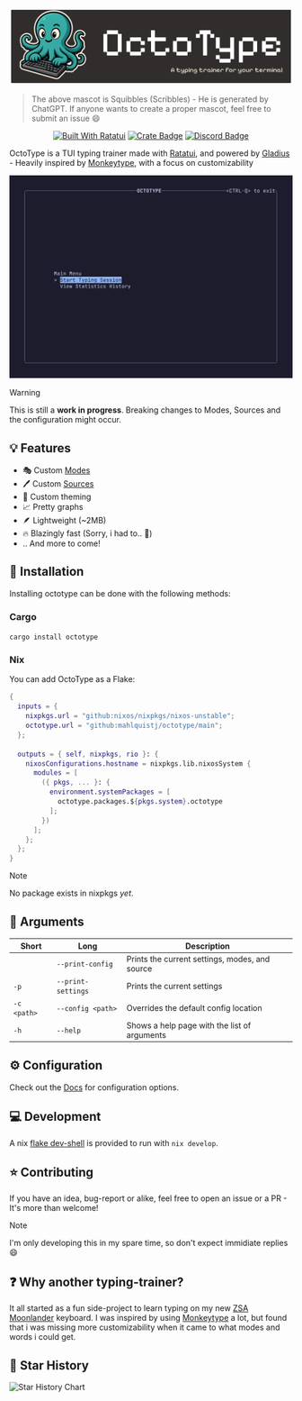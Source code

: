 ![Header](./assets/github-header-banner.png)

> The above mascot is Squibbles (Scribbles) - He is generated by ChatGPT. If
> anyone wants to create a proper mascot, feel free to submit an issue 😄

<div align="center">

[![Built With Ratatui](https://img.shields.io/badge/Built_With_Ratatui-000?logo=ratatui&logoColor=fff)](https://ratatui.rs/)
[![Crate Badge]][Crate]
[![Discord Badge]][Discord]

</div>

OctoType is a TUI typing trainer made with [Ratatui], and powered by [Gladius] -
Heavily inspired by [Monkeytype], with a focus on customizability

![Demo](./assets/demo.gif)

> [!WARNING]
>
> This is still a **work in progress**. Breaking changes to Modes, Sources and
> the configuration might occur.

## 💡 Features

- 🎭 Custom [Modes](https://mahlquistj.github.io/octotype/docs/configuration/modes)
- 🖊️ Custom [Sources](https://mahlquistj.github.io/octotype/docs/configuration/sources)
- 🎨 Custom theming
- 📈 Pretty graphs
- 🪶 Lightweight (~2MB)
- 🔥 Blazingly fast (Sorry, i had to.. 🦀)
- .. And more to come!

## 🔽 Installation

Installing octotype can be done with the following methods:

### Cargo

`cargo install octotype`

### Nix

You can add OctoType as a Flake:

```nix
{
  inputs = {
    nixpkgs.url = "github:nixos/nixpkgs/nixos-unstable";
    octotype.url = "github:mahlquistj/octotype/main";
  };
  
  outputs = { self, nixpkgs, rio }: {
    nixosConfigurations.hostname = nixpkgs.lib.nixosSystem {
      modules = [
        ({ pkgs, ... }: {
          environment.systemPackages = [
            octotype.packages.${pkgs.system}.octotype
          ];
        })
      ];
    };
  };
}
```

> [!NOTE]
> No package exists in nixpkgs _yet_.

## 🔖 Arguments

| Short       | Long               | Description                                    |
| ----------- | ------------------ | ---------------------------------------------- |
|             | `--print-config`   | Prints the current settings, modes, and source |
| `-p`        | `--print-settings` | Prints the current settings                    |
| `-c <path>` | `--config <path>`  | Overrides the default config location          |
| `-h`        | `--help`           | Shows a help page with the list of arguments   |

## ⚙️ Configuration

Check out the [Docs] for configuration options.

## 💻 Development

A nix [flake dev-shell](https://mahlquistj.github.io/octotype/docs/contributing/development/environment#nix-devshell) is provided to run with `nix develop`.

## ⭐ Contributing

If you have an idea, bug-report or alike, feel free to open an issue or a PR -
It's more than welcome!

> [!NOTE]
> I'm only developing this in my spare time, so don't expect immidiate replies 😄

## ❓ Why another typing-trainer?

It all started as a fun side-project to learn typing on my new [ZSA Moonlander]
keyboard. I was inspired by using [Monkeytype] a lot, but found that i was
missing more customizability when it came to what modes and words i could get.

## 🌠 Star History

<picture>
  <source media="(prefers-color-scheme: dark)" srcset="https://api.star-history.com/svg?repos=mahlquistj/octotype&type=Date&theme=dark" />
  <source media="(prefers-color-scheme: light)" srcset="https://api.star-history.com/svg?repos=mahlquistj/octotype&type=Date" />
  <img alt="Star History Chart" src="https://api.star-history.com/svg?repos=mahlquistj/octotype&type=Date" />
</picture>

<!-- LINKS -->

[Monkeytype]: https://monkeytype.com/
[Ratatui]: https://ratatui.rs/
[Docs]: https://mahlquistj.github.io/octotype/
[ZSA Moonlander]: https://www.zsa.io/moonlander
[Gladius]: https://github.com/mahlquistj/gladius
[Crate]: https://crates.io/crates/octotype
[Crate Badge]: https://img.shields.io/crates/v/octotype
[Discord]: https://discord.gg/zk4SXvdUxj
[Discord Badge]: https://img.shields.io/discord/1416561228561776724?logo=discord&label=Discord


